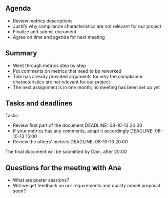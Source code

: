 ## Agenda

* Review metrics descriptions
* Justify why compliance characteristics are not relevant for our project
* Finalize and submit document
* Agree on time and agenda for next meeting

## Summary 

* Went through metrics step by step
* Put comments on metrics that need to be reworked
* Tobi has already provided arguments for why the compliance characteristics are not relevant for our project
* The next assignment is in one month; no meeting has been set up yet

## Tasks and deadlines

Tasks: 
* Review first part of the document 
DEADLINE: 08-10-13 20:00
* If your metrics has any comments, adapt it accordingly
DEADLINE: 08-10-13 15:00
* Review the others' metrics
DEADLINE: 08-10-13 20:00

The final document will be submitted by Dani, after 20:00

## Questions for the meeting with Ana

* What are poster sessions?
* Will we get feedback on our requirements and quality model proposal soon?


 
